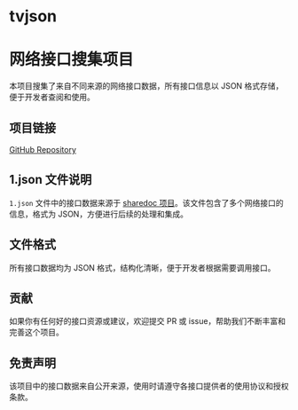 # tvjson
# 网络接口搜集项目

本项目搜集了来自不同来源的网络接口数据，所有接口信息以 JSON 格式存储，便于开发者查阅和使用。

## 项目链接

[GitHub Repository](https://github.com/users/hc990275/projects/3)

## 1.json 文件说明

`1.json` 文件中的接口数据来源于 [sharedoc 项目](https://github.com/bugkiller1992/sharedoc)。该文件包含了多个网络接口的信息，格式为 JSON，方便进行后续的处理和集成。

## 文件格式

所有接口数据均为 JSON 格式，结构化清晰，便于开发者根据需要调用接口。

## 贡献

如果你有任何好的接口资源或建议，欢迎提交 PR 或 issue，帮助我们不断丰富和完善这个项目。

## 免责声明

该项目中的接口数据来自公开来源，使用时请遵守各接口提供者的使用协议和授权条款。
